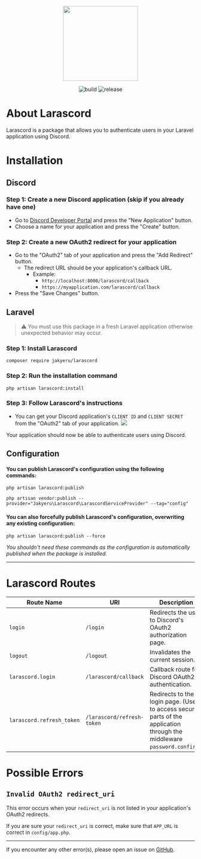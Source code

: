 <p align="center">
    <a href="https://github.com/JakyeRU/Larascord" target="_blank">
        <img src="https://raw.githubusercontent.com/JakyeRU/Larascord/main/Larascord-transparent.png" height=200>
    </a>
</p>

<p align="center">
    <img src="https://img.shields.io/github/workflow/status/JakyeRU/Larascord/Run%20tests?style=for-the-badge" alt="build">
    <img src="https://img.shields.io/github/v/release/jakyeru/larascord?color=blue&style=for-the-badge" alt="release">
</p>

# About Larascord
Larascord is a package that allows you to authenticate users in your Laravel application using Discord.

# Installation
## Discord
### Step 1: Create a new Discord application (skip if you already have one)
* Go to [Discord Developer Portal](https://discord.com/developers/applications) and press the "New Application" button.
* Choose a name for your application and press the "Create" button.


### Step 2: Create a new OAuth2 redirect for your application
* Go to the "OAuth2" tab of your application and press the "Add Redirect" button.
  * The redirect URL should be your application's callback URL.
    * Example:
      * `http://localhost:8000/larascord/callback`
      * `https://myapplication.com/larascord/callback`
* Press the "Save Changes" button.



## Laravel
> :warning: You must use this package in a fresh Laravel application otherwise unexpected behavior may occur.
### Step 1: Install Larascord
```shell
composer require jakyeru/larascord
```
### Step 2: Run the installation command
```shell
php artisan larascord:install
```
### Step 3: Follow Larascord's instructions
* You can get your Discord application's `CLIENT ID` and `CLIENT SECRET` from the "OAuth2" tab of your application.
![](https://i.imgur.com/YJnM4H5.png)

Your application should now be able to authenticate users using Discord.

## Configuration
#### You can publish Larascord's configuration using the following commands:
```shell
php artisan larascord:publish
```
```shell
php artisan vendor:publish --provider="Jakyeru\Larascord\LarascordServiceProvider" --tag="config"
```
#### You can also forcefully publish Larascord's configuration, overwriting any existing configuration:
```shell
php artisan larascord:publish --force
```
_You shouldn't need these commands as the configuration is automatically published when the package is installed._

---
# Larascord Routes
| Route Name | URI | Description | Action | Method |
| ---------- | ---- | ----------- | ------ | ------ |
| `login` | `/login` | Redirects the user to Discord's OAuth2 authorization page. | REDIRECT | `GET` |
| `logout` | `/logout` | Invalidates the current session. | `AuthenticatedSessionController@destroy` | `POST` |
| `larascord.login` | `/larascord/callback` | Callback route for Discord OAuth2 authentication. | `DiscordController@handle` | `GET` |
| `larascord.refresh_token` | `/larascord/refresh-token` | Redirects to the login page. (Used to access secure parts of the application through the middleware `password.confirm`.) | REDIRECT | `GET` |

# Possible Errors
## `Invalid OAuth2 redirect_uri`
This error occurs when your `redirect_uri` is not listed in your application's OAuth2 redirects.

If you are sure your `redirect_uri` is correct, make sure that `APP_URL` is correct in `config/app.php`.

---

If you encounter any other error(s), please open an issue on [GitHub](https://github.com/JakyeRU/Larascord/issues/new/choose).